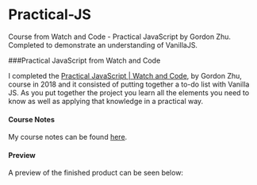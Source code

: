 # Practical-JS
Course from Watch and Code - Practical JavaScript  by Gordon Zhu. Completed to demonstrate an understanding of VanillaJS.

###Practical JavaScript from Watch and Code

I completed the [Practical JavaScript | Watch and Code](https://watchandcode.com/p/practical-javascript), by Gordon Zhu, course in 2018 and it consisted of putting together a to-do list with Vanilla JS. As you put together the project you learn all the elements you need to know as well as applying that knowledge in a practical way.

#### Course Notes

My course notes can be found [here](https://github.com/CameronPaton/Practical-JS/tree/master/Notes).

#### Preview

A preview of the finished product can be seen below:
